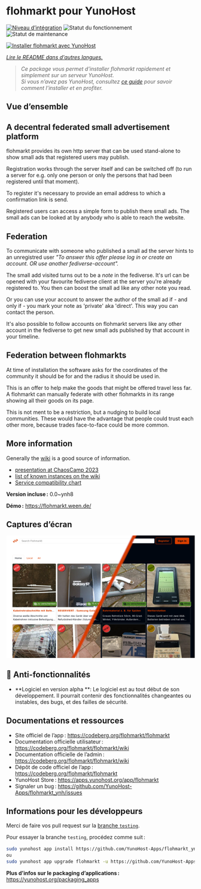 <!--
Nota bene : ce README est automatiquement généré par <https://github.com/YunoHost/apps/tree/master/tools/readme_generator>
Il NE doit PAS être modifié à la main.
-->

# flohmarkt pour YunoHost

[![Niveau d’intégration](https://dash.yunohost.org/integration/flohmarkt.svg)](https://dash.yunohost.org/appci/app/flohmarkt) ![Statut du fonctionnement](https://ci-apps.yunohost.org/ci/badges/flohmarkt.status.svg) ![Statut de maintenance](https://ci-apps.yunohost.org/ci/badges/flohmarkt.maintain.svg)

[![Installer flohmarkt avec YunoHost](https://install-app.yunohost.org/install-with-yunohost.svg)](https://install-app.yunohost.org/?app=flohmarkt)

*[Lire le README dans d'autres langues.](./ALL_README.md)*

> *Ce package vous permet d’installer flohmarkt rapidement et simplement sur un serveur YunoHost.*  
> *Si vous n’avez pas YunoHost, consultez [ce guide](https://yunohost.org/install) pour savoir comment l’installer et en profiter.*

## Vue d’ensemble

## A decentral federated small advertisement platform

flohmarkt provides its own http server that can be used stand-alone to show small ads that registered users may publish. 

Registration works through the server itself and can be switched off (to run a server for e.g. only one person or only the persons that had been registered until that moment).

To register it's necessary to provide an email address to which a confirmation link is send.

Registered users can access a simple form to publish there small ads. The small ads can be looked at by anybody who is able to reach the website.

## Federation

To communicate with someone who published a small ad the server hints to an unregistred user _"To answer this offer please log in or create an account. OR use another fediverse-account"._

The small add visited turns out to be a _note_ in the fediverse. It's url can be opened with your favourite fediverse client at the server you're already registered to. You then can boost the small ad like any other note you read.

Or you can use your account to answer the author of the small ad if - and only if - you mark your note as 'private' aka 'direct'. This way you can contact the person.

It's also possible to follow accounts on flohmarkt servers like any other account in the fediverse to get new small ads published by that account in your timeline.

## Federation between flohmarkts

At time of installation the software asks for the coordinates of the community it should be for and the radius it should be used in.

This is an offer to help make the goods that might be offered travel less far. A flohmarkt can manually federate with other flohmarkts in its range showing all their goods on its page.

This is not ment to be a restriction, but a nudging to build local communities. These would have the advantage that people could trust each other more, because trades face-to-face could be more common.

## More information

Generally the [wiki](https://codeberg.org/flohmarkt/flohmarkt/wiki) is a good source of information.

* [presentation at ChaosCamp 2023](https://media.ccc.de/v/camp2023-57168-flohmarkt#l=eng&t=213)
* [list of known instances on the wiki](https://codeberg.org/flohmarkt/flohmarkt/wiki/flohmarkt-instances)
* [Service compatibility chart](https://codeberg.org/flohmarkt/flohmarkt/wiki/Service-compatibility-chart)


**Version incluse :** 0.0~ynh8

**Démo :** <https://flohmarkt.ween.de/>

## Captures d’écran

![Capture d’écran de flohmarkt](./doc/screenshots/screenshot.png)

## :red_circle: Anti-fonctionnalités

- **Logiciel en version alpha **: Le logiciel est au tout début de son développement. Il pourrait contenir des fonctionnalités changeantes ou instables, des bugs, et des failles de sécurité.

## Documentations et ressources

- Site officiel de l’app : <https://codeberg.org/flohmarkt/flohmarkt>
- Documentation officielle utilisateur : <https://codeberg.org/flohmarkt/flohmarkt/wiki>
- Documentation officielle de l’admin : <https://codeberg.org/flohmarkt/flohmarkt/wiki>
- Dépôt de code officiel de l’app : <https://codeberg.org/flohmarkt/flohmarkt>
- YunoHost Store : <https://apps.yunohost.org/app/flohmarkt>
- Signaler un bug : <https://github.com/YunoHost-Apps/flohmarkt_ynh/issues>

## Informations pour les développeurs

Merci de faire vos pull request sur la [branche `testing`](https://github.com/YunoHost-Apps/flohmarkt_ynh/tree/testing).

Pour essayer la branche `testing`, procédez comme suit :

```bash
sudo yunohost app install https://github.com/YunoHost-Apps/flohmarkt_ynh/tree/testing --debug
ou
sudo yunohost app upgrade flohmarkt -u https://github.com/YunoHost-Apps/flohmarkt_ynh/tree/testing --debug
```

**Plus d’infos sur le packaging d’applications :** <https://yunohost.org/packaging_apps>
